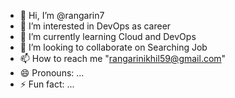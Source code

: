 - 👋 Hi, I’m @rangarin7
- 👀 I’m interested in DevOps as career
- 🌱 I’m currently learning Cloud and DevOps
- 💞️ I’m looking to collaborate on Searching Job
- 📫 How to reach me "rangarinikhil59@gmail.com"
- 😄 Pronouns: ...
- ⚡ Fun fact: ...

<!---
rangarin7/rangarin7 is a ✨ special ✨ repository because its `README.md` (this file) appears on your GitHub profile.
You can click the Preview link to take a look at your changes.
--->
